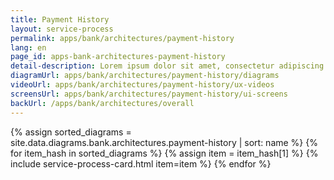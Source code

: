 ```yaml
---
title: Payment History
layout: service-process
permalink: apps/bank/architectures/payment-history
lang: en
page_id: apps-bank-architectures-payment-history
detail-description: Lorem ipsum dolor sit amet, consectetur adipiscing elit. Nulla porttitor ipsum vitae tincidunt ullamcorper. Nunc eu sapien vitae neque efficitur viverra. Quisque quam libero, fermentum a arcu ac, tempus auctor mauris. Sed dui ex, eleifend eu pharetra eget, lacinia in tellus. Nam ac nibh quis tortor eleifend porttitor gravida quis augue. Pellentesque auctor ullamcorper arcu, quis malesuada nisi feugiat nec. Donec vitae ullamcorper magna. Donec mi tellus, ultricies id justo eu, vulputate volutpat eros. Nam vitae ex in lectus congue mollis. Cras libero metus, pharetra eu sodales id, porta ac quam. Vestibulum sed sagittis metus, vulputate dignissim lacus. Integer rhoncus vitae dui non interdum. Fusce elementum dolor eget molestie feugiat. Sed et leo eu tellus rutrum venenatis in at ante. Curabitur sed orci eu sem hendrerit molestie vitae vel nisi. Duis pellentesque id dui ut posuere.
diagramUrl: apps/bank/architectures/payment-history/diagrams
videoUrl: apps/bank/architectures/payment-history/ux-videos
screensUrl: apps/bank/architectures/payment-history/ui-screens
backUrl: /apps/bank/architectures/overall
---
```

{% assign sorted_diagrams = site.data.diagrams.bank.architectures.payment-history | sort: name %}
{% for item_hash in sorted_diagrams %} {% assign item = item_hash[1] %}
  {% include service-process-card.html item=item %}
{% endfor %}